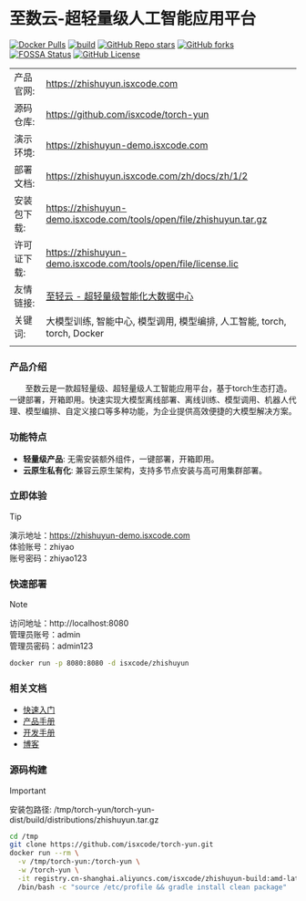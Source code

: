 # 至数云-超轻量级人工智能应用平台

[![Docker Pulls](https://img.shields.io/docker/pulls/isxcode/zhishuyun)](https://hub.docker.com/r/isxcode/zhishuyun)
[![build](https://github.com/isxcode/torch-yun/actions/workflows/build-app.yml/badge.svg?branch=main)](https://github.com/isxcode/torch-yun/actions/workflows/build-app.yml)
[![GitHub Repo stars](https://img.shields.io/github/stars/isxcode/torch-yun)](https://github.com/isxcode/torch-yun)
[![GitHub forks](https://img.shields.io/github/forks/isxcode/torch-yun)](https://github.com/isxcode/torch-yun/fork)
[![FOSSA Status](https://app.fossa.com/api/projects/git%2Bgithub.com%2Fisxcode%2Ftorch-yun.svg?type=shield&issueType=license)](https://app.fossa.com/projects/git%2Bgithub.com%2Fisxcode%2Ftorch-yun?ref=badge_shield&issueType=license)
[![GitHub License](https://img.shields.io/github/license/isxcode/torch-yun)](https://github.com/isxcode/torch-yun/blob/main/LICENSE)

|        |                                                                     |
|--------|---------------------------------------------------------------------|
| 产品官网:  | https://zhishuyun.isxcode.com                                       |
| 源码仓库:  | https://github.com/isxcode/torch-yun                                |
| 演示环境:  | https://zhishuyun-demo.isxcode.com                                  |
| 部署文档:  | https://zhishuyun.isxcode.com/zh/docs/zh/1/2                        |
| 安装包下载: | https://zhishuyun-demo.isxcode.com/tools/open/file/zhishuyun.tar.gz |
| 许可证下载: | https://zhishuyun-demo.isxcode.com/tools/open/file/license.lic      |
| 友情链接:  | [至轻云 - 超轻量级智能化大数据中心](https://zhiqingyun.isxcode.com)                |
| 关键词:   | 大模型训练, 智能中心, 模型调用, 模型编排, 人工智能, torch, torch, Docker                 |
|        |                                                                     |

### 产品介绍

&nbsp;&nbsp;&nbsp;&nbsp;&nbsp;&nbsp;&nbsp;至数云是一款超轻量级、超轻量级人工智能应用平台，基于torch生态打造。一键部署，开箱即用。快速实现大模型离线部署、离线训练、模型调用、机器人代理、模型编排、自定义接口等多种功能，为企业提供高效便捷的大模型解决方案。

### 功能特点

- **轻量级产品**: 无需安装额外组件，一键部署，开箱即用。
- **云原生私有化**: 兼容云原生架构，支持多节点安装与高可用集群部署。

### 立即体验

> [!TIP]
> 演示地址：https://zhishuyun-demo.isxcode.com </br>
> 体验账号：zhiyao </br>
> 账号密码：zhiyao123

### 快速部署

> [!NOTE]
> 访问地址：http://localhost:8080 <br/>
> 管理员账号：admin <br/>
> 管理员密码：admin123

```bash
docker run -p 8080:8080 -d isxcode/zhishuyun
```

### 相关文档

- [快速入门](https://zhishuyun.isxcode.com/zh/docs/zh/1/0)
- [产品手册](https://zhishuyun.isxcode.com/zh/docs/zh/2/0)
- [开发手册](https://zhishuyun.isxcode.com/zh/docs/zh/5/1)
- [博客](https://ispong.isxcode.com/tags/pytorch/)

### 源码构建

> [!IMPORTANT]
> 安装包路径: /tmp/torch-yun/torch-yun-dist/build/distributions/zhishuyun.tar.gz

```bash
cd /tmp
git clone https://github.com/isxcode/torch-yun.git
docker run --rm \
  -v /tmp/torch-yun:/torch-yun \
  -w /torch-yun \
  -it registry.cn-shanghai.aliyuncs.com/isxcode/zhishuyun-build:amd-latest \
  /bin/bash -c "source /etc/profile && gradle install clean package"
```

